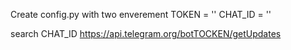 Create config.py with two enverement
TOKEN = ''
CHAT_ID = ''

search CHAT_ID
https://api.telegram.org/botTOCKEN/getUpdates

